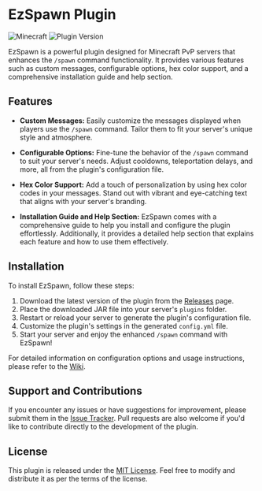 # EzSpawn Plugin

![Minecraft](https://img.shields.io/badge/Minecraft-1.20-green.svg) ![Plugin Version](https://img.shields.io/badge/Plugin%20Version-v0.0.4-blue.svg)

EzSpawn is a powerful plugin designed for Minecraft PvP servers that enhances the `/spawn` command functionality. It provides various features such as custom messages, configurable options, hex color support, and a comprehensive installation guide and help section.

## Features

- **Custom Messages:** Easily customize the messages displayed when players use the `/spawn` command. Tailor them to fit your server's unique style and atmosphere.

- **Configurable Options:** Fine-tune the behavior of the `/spawn` command to suit your server's needs. Adjust cooldowns, teleportation delays, and more, all from the plugin's configuration file.

- **Hex Color Support:** Add a touch of personalization by using hex color codes in your messages. Stand out with vibrant and eye-catching text that aligns with your server's branding.

- **Installation Guide and Help Section:** EzSpawn comes with a comprehensive guide to help you install and configure the plugin effortlessly. Additionally, it provides a detailed help section that explains each feature and how to use them effectively.

## Installation

To install EzSpawn, follow these steps:

1. Download the latest version of the plugin from the [Releases]([https://github.com/your-username/EzSpawn/releases](https://github.com/Ammar-XD/EzSpawn/releases/tag/ezspawn)) page.
2. Place the downloaded JAR file into your server's `plugins` folder.
3. Restart or reload your server to generate the plugin's configuration file.
4. Customize the plugin's settings in the generated `config.yml` file.
5. Start your server and enjoy the enhanced `/spawn` command with EzSpawn!

For detailed information on configuration options and usage instructions, please refer to the [Wiki](https://github.com/your-username/EzSpawn/wiki).

## Support and Contributions

If you encounter any issues or have suggestions for improvement, please submit them in the [Issue Tracker](https://github.com/your-username/EzSpawn/issues). Pull requests are also welcome if you'd like to contribute directly to the development of the plugin.

## License

This plugin is released under the [MIT License](https://github.com/your-username/EzSpawn/blob/main/LICENSE). Feel free to modify and distribute it as per the terms of the license.

